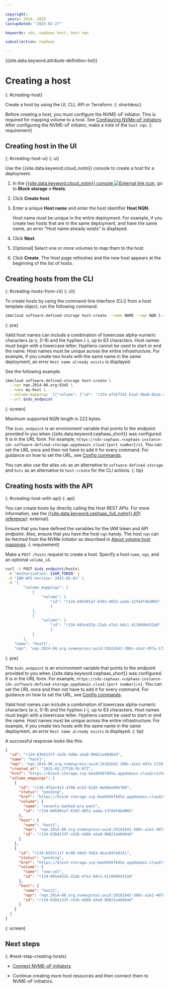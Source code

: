 ```yaml
---

copyright:
 years: 2024, 2025
lastupdated: "2025-02-27"

keywords: sds, cephaas host, host nqn

subcollection: cephaas

---
```


{{site.data.keyword.attribute-definition-list}}

# Creating a host
{: #creating-host}

Create a host by using the UI, CLI, API or Terraform.
{: shortdesc}


Before creating a host, you must configure the NVME-oF initiator. This is required for mapping volume to a host. See [Configuring NVMe-oF initiators](/docs/cephaas?topic=cephaas-about-volume-host-mappings#config-nvme-initiators). After configuring the NVME-oF initiator, make a note of the `host nqn`.
{: requirement}


## Creating host in the UI
{: #creating-host-ui}
{: ui}

Use the {{site.data.keyword.cloud_notm}} console to create a host for a deployment.

1. In the [{{site.data.keyword.cloud_notm}} console ![External link icon](../icons/launch-glyph.svg "External link icon")](https://{DomainName}/software-defined-storage), go to **Block storage > Hosts**.
2. Click **Create host**.
3. Enter a unique **Host name** and enter the host identifier **Host NQN**.

    Host name must be unique in the entire deployment. For example, if you create two hosts that are in the same deployment, and have the same name, an error <q>Host name already exists</q> is displayed.

4. Click **Next**.
5. [Optional] Select one or more volumes to map them to the host.
6. Click **Create**. The Host page refreshes and the new host appears at the beginning of the list of hosts.



## Creating hosts from the CLI
{: #creating-hosts-from-cli}
{: cli}

To create hosts by using the command-line interface (CLI) from a host template object, run the following command.

```sh
ibmcloud software-defined-storage host-create --name NAME --nqn NQN [--volume-mappings VOLUME-MAPPINGS | @VOLUME-MAPPINGS-FILE] --url string
```
{: pre}

Valid host names can include a combination of lowercase alpha-numeric characters (a-z, 0-9) and the hyphen (-), up to 63 characters. Host names must begin with a lowercase letter. Hyphens cannot be used to start or end the name. Host names must be unique across the entire infrastructure. For example, if you create two hosts with the same name in the same deployment, an error `Host name already exists` is displayed.

See the following example.

```bash
ibmcloud software-defined-storage host-create \
  --nqn nqn.2014-06.org:9345 \
  --name my-host \
  --volume-mappings '[{"volume": {"id": "r134-af4273d1-b1a2-4ba8-82aa-2285133e2682"}}]' \
  --url $sds_endpoint
```
{: screen}

Maximum supported NQN length is 223 bytes.

The `$sds_endpoint` is an environment variable that points to the endpoint provided to you when {{site.data.keyword.cephaas_short}} was configured. It is in the URL form. For example, `https://sds-cephaas.<cephaas-instance-id>.software-defined-storage.appdomain.cloud:{port number}/v1`. You can set the URL once and then not have to add it for every command. For guidance on how to set the URL, see [Config commands](/docs/cephaas?topic=cephaas-ic-sds-cli-reference&interface=cli#ic-config-commands).


You can also use the alias `sds` as an alternative to `software-defined-storage` and `hstc` as an alternative to `host-create` for the CLI actions.
{: tip}


## Creating hosts with the API
{: #creating-host-with-api}
{: api}

You can create hosts by directly calling the Host REST APIs. For more information, see the [{{site.data.keyword.cephaas_full_notm}} API reference](/apidocs/block-storage){: external}.

Ensure that you have defined the variables for the IAM token and API endpoint. Also, ensure that you have the host `nqn` handy. The host `nqn` can be fetched from the NVMe initiator as described in [About volume host mappings](/docs/cephaas?topic=cephaas-about-volume-host-mappings).
{: requirement}

Make a `POST /hosts` request to create a host. Specify a host `name`, `nqn`, and an optional `volume_id`.

```sh
curl -X POST $sds_endpoint/hosts\
 -H "Authorization: $IAM_TOKEN" \
 -H "IBM-API-Version: 2025-02-01" \
 -d '{
 		"volume_mappings": [
 			{
 				"volume": {
 					"id": "r134-b05d91af-6393-4652-aada-13fd4fdbd065"
 					}
 			},
 			{
 				"volume": {
 					"id": "r134-601e431b-22ab-47a1-b0c1-411049b432a0"
 					}
 			}
 		],
 	"name": "host1",
 	"nqn": "nqn.2014-08.org.nvmexpress:uuid:29181642-300c-a1e2-497a-172017002149"}'
```
{: pre}

The `$sds_endpoint` is an environment variable that points to the endpoint provided to you when {{site.data.keyword.cephaas_short}} was configured. It is in the URL form. For example, `https://sds-cephaas.<cephaas-instance-id>.software-defined-storage.appdomain.cloud:{port number}/v1`. You can set the URL once and then not have to add it for every command. For guidance on how to set the URL, see [Config commands](/docs/cephaas?topic=cephaas-ic-sds-cli-reference&interface=cli#ic-config-commands).

Valid host names can include a combination of lowercase alpha-numeric characters (a-z, 0-9) and the hyphen (-), up to 63 characters. Host names must begin with a lowercase letter. Hyphens cannot be used to start or end the name. Host names must be unique across the entire infrastructure. For example, if you create two hosts with the same name in the same deployment, an error `Host name already exists` is displayed.
{: tip}

A successful response looks like this:

```json
{
  "id": "r134-63b6133f-cb3b-4d0b-a5e8-90821a40d64d",
  "name": "host1",
  "nqn": "nqn.2014-08.org.nvmexpress:uuid:29181642-300c-a1e2-497a-172017002149",
  "created_at": "2025-02-27T10:55:07Z",
  "href": "https://block-storage.scp-bee0456f845e.appdomain.cloud/v1/hosts/r134-63b6133f-cb3b-4d0b-a5e8-90821a40d64d",
  "volume_mappings": [
    {
      "id": "r134-dfb2c915-4788-4cb3-b1d5-8e00ee09e780",
      "status": "pending",
      "href": "https://block-storage.scp-bee0456f845e.appdomain.cloud/v1/hosts/r134-63b6133f-cb3b-4d0b-a5e8-90821a40d64d/volume_mappings/r134-dfb2c915-4788-4cb3-b1d5-8e00ee09e780",
      "volume": {
        "name": "seventy-banked-pry-punt",
        "id": "r134-b05d91af-6393-4652-aada-13fd4fdbd065"
      },
      "host": {
        "name": "host1",
        "nqn": "nqn.2014-08.org.nvmexpress:uuid:29181642-300c-a1e2-497a-172017002149",
        "id": "r134-63b6133f-cb3b-4d0b-a5e8-90821a40d64d"
      }
    },
    {
      "id": "r134-b557c11f-6c90-48e5-93b3-deac047e815c",
      "status": "pending",
      "href": "https://block-storage.scp-bee0456f845e.appdomain.cloud/v1/hosts/r134-63b6133f-cb3b-4d0b-a5e8-90821a40d64d/volume_mappings/r134-b557c11f-6c90-48e5-93b3-deac047e815c",
      "volume": {
        "name": "new-vol",
        "id": "r134-601e431b-22ab-47a1-b0c1-411049b432a0"
      },
      "host": {
        "name": "host1",
        "nqn": "nqn.2014-08.org.nvmexpress:uuid:29181642-300c-a1e2-497a-172017002149",
        "id": "r134-63b6133f-cb3b-4d0b-a5e8-90821a40d64d"
      }
    }
  ]
}

```
{: screen}




## Next steps
{: #next-step-creating-hosts}


* [Connect NVME-oF initiators](/docs/cephaas?topic=cephaas-connecting-nvme-initiators)

* Continue creating more host resources and then connect them to NVME-oF initiators.
